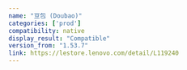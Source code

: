 ```yaml
---
name: "豆包 (Doubao)"
categories: ['prod']
compatibility: native
display_result: "Compatible"
version_from: "1.53.7"
link: https://lestore.lenovo.com/detail/L119240
---
```

